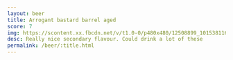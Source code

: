 ```yaml
---
layout: beer
title: Arrogant bastard barrel aged
score: 7
img: https://scontent.xx.fbcdn.net/v/t1.0-0/p480x480/12508899_10153811619303745_6510580439583908445_n.jpg?oh=7d72dc9b094a054b8dcd724524b2acba&oe=588EAC2D
desc: Really nice secondary flavour. Could drink a lot of these
permalink: /beer/:title.html
---
```

